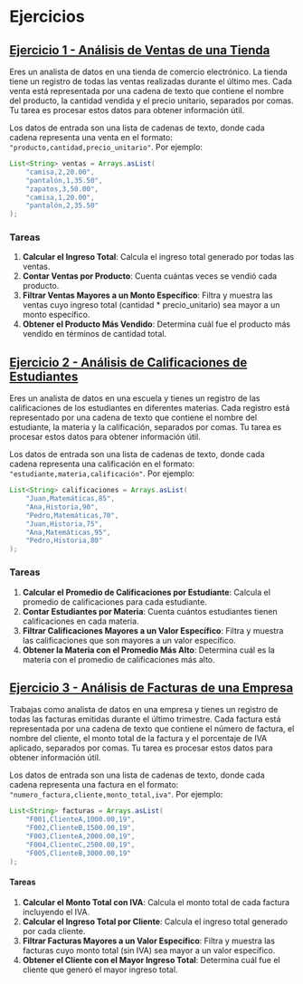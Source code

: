 # Ejercicios

## [Ejercicio 1 - Análisis de Ventas de una Tienda](demo/src/test/java/TestAnalisisVentas.java)
Eres un analista de datos en una tienda de comercio electrónico. La tienda tiene un registro de todas las ventas realizadas durante el último mes. Cada venta está representada por una cadena de texto que contiene el nombre del producto, la cantidad vendida y el precio unitario, separados por comas. Tu tarea es procesar estos datos para obtener información útil.

Los datos de entrada son una lista de cadenas de texto, donde cada cadena representa una venta en el formato: `"producto,cantidad,precio_unitario"`. Por ejemplo:
```Java
List<String> ventas = Arrays.asList(
    "camisa,2,20.00",
    "pantalón,1,35.50",
    "zapatos,3,50.00",
    "camisa,1,20.00",
    "pantalón,2,35.50"
);
```
### Tareas
1. **Calcular el Ingreso Total**: Calcula el ingreso total generado por todas las ventas.
1. **Contar Ventas por Producto**: Cuenta cuántas veces se vendió cada producto.
1. **Filtrar Ventas Mayores a un Monto Específico**: Filtra y muestra las ventas cuyo ingreso total (cantidad * precio_unitario) sea mayor a un monto específico.
1. **Obtener el Producto Más Vendido**: Determina cuál fue el producto más vendido en términos de cantidad total.

## [Ejercicio 2 - Análisis de Calificaciones de Estudiantes](demo/src/test/java/TestAnalisisCalificacionesEstudiantes.java)
Eres un analista de datos en una escuela y tienes un registro de las calificaciones de los estudiantes en diferentes materias. Cada registro está representado por una cadena de texto que contiene el nombre del estudiante, la materia y la calificación, separados por comas. Tu tarea es procesar estos datos para obtener información útil.

Los datos de entrada son una lista de cadenas de texto, donde cada cadena representa una calificación en el formato: `"estudiante,materia,calificación"`. Por ejemplo:
```Java
List<String> calificaciones = Arrays.asList(
    "Juan,Matemáticas,85",
    "Ana,Historia,90",
    "Pedro,Matemáticas,70",
    "Juan,Historia,75",
    "Ana,Matemáticas,95",
    "Pedro,Historia,80"
);
```
### Tareas
1. **Calcular el Promedio de Calificaciones por Estudiante**: Calcula el promedio de calificaciones para cada estudiante.
1. **Contar Estudiantes por Materia**: Cuenta cuántos estudiantes tienen calificaciones en cada materia.
1. **Filtrar Calificaciones Mayores a un Valor Específico**: Filtra y muestra las calificaciones que son mayores a un valor específico.
1. **Obtener la Materia con el Promedio Más Alto**: Determina cuál es la materia con el promedio de calificaciones más alto.

## [Ejercicio 3 - Análisis de Facturas de una Empresa](demo/src/test/java/TestAnalisisFacturasEmpresa.java)
Trabajas como analista de datos en una empresa y tienes un registro de todas las facturas emitidas durante el último trimestre. Cada factura está representada por una cadena de texto que contiene el número de factura, el nombre del cliente, el monto total de la factura y el porcentaje de IVA aplicado, separados por comas. Tu tarea es procesar estos datos para obtener información útil.

Los datos de entrada son una lista de cadenas de texto, donde cada cadena representa una factura en el formato: `"numero_factura,cliente,monto_total,iva"`. Por ejemplo:
```Java
List<String> facturas = Arrays.asList(
    "F001,ClienteA,1000.00,19",
    "F002,ClienteB,1500.00,19",
    "F003,ClienteA,2000.00,19",
    "F004,ClienteC,2500.00,19",
    "F005,ClienteB,3000.00,19"
);
```
#### Tareas
1. **Calcular el Monto Total con IVA**: Calcula el monto total de cada factura incluyendo el IVA.
1. **Calcular el Ingreso Total por Cliente**: Calcula el ingreso total generado por cada cliente.
1. **Filtrar Facturas Mayores a un Valor Específico**: Filtra y muestra las facturas cuyo monto total (sin IVA) sea mayor a un valor específico.
1. **Obtener el Cliente con el Mayor Ingreso Total**: Determina cuál fue el cliente que generó el mayor ingreso total.